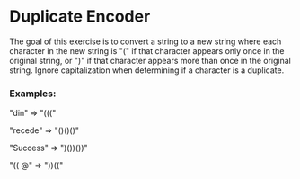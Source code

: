 # Duplicate Encoder
The goal of this exercise is to convert a string to a new string where each character in the new string is "(" if that character appears only once in the original string, or ")" if that character appears more than once in the original string. Ignore capitalization when determining if a character is a duplicate.

### Examples:

"din"      =>  "((("

"recede"   =>  "()()()"

"Success"  =>  ")())())"

"(( @"     =>  "))((" 

